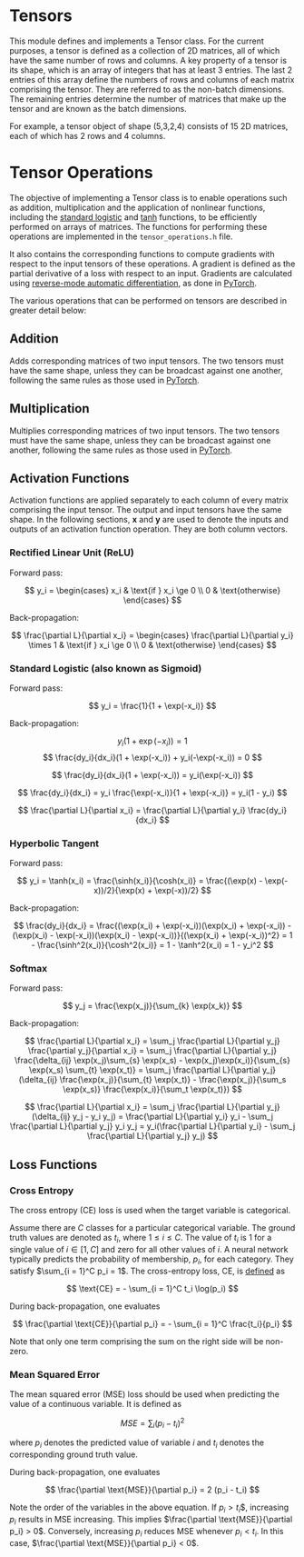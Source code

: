 # Tensors

This module defines and implements a Tensor class. For the current purposes, a tensor is defined as a collection of 2D matrices, all of which have the same number of rows and columns. A key property of a tensor is its shape, which is an array of integers that has at least 3 entries. The last 2 entries of this array define the numbers of rows and columns of each matrix comprising the tensor. They are referred to as the non-batch dimensions. The remaining entries determine the number of matrices that make up the tensor and are known as the batch dimensions. 

For example, a tensor object of shape (5,3,2,4) consists of 15 2D matrices, each of which has 2 rows and 4 columns. 

# Tensor Operations

The objective of implementing a Tensor class is to enable operations such as addition, multiplication and the application of nonlinear functions, including the [standard logistic](https://en.wikipedia.org/wiki/Logistic_function) and [tanh](https://en.wikipedia.org/wiki/Tanh) functions, to be efficiently performed on arrays of matrices. The functions for performing these operations are implemented in the `tensor_operations.h` file. 

It also contains the corresponding functions to compute gradients with respect to the input tensors of these operations. A gradient is defined as the partial derivative of a loss with respect to an input. Gradients are calculated using [reverse-mode automatic differentiation](https://en.wikipedia.org/wiki/Automatic_differentiation), as done in [PyTorch](https://pytorch.org/docs/stable/notes/autograd.html).

The various operations that can be performed on tensors are described in greater detail below:

## Addition

Adds corresponding matrices of two input tensors. The two tensors must have the same shape, unless they can be broadcast against one another, following the same rules as those used in [PyTorch](https://pytorch.org/docs/stable/notes/broadcasting.html).

## Multiplication

Multiplies corresponding matrices of two input tensors. The two tensors must have the same shape, unless they can be broadcast against one another, following the same rules as those used in [PyTorch](https://pytorch.org/docs/stable/notes/broadcasting.html).

## Activation Functions

Activation functions are applied separately to each column of every matrix comprising the input tensor. The output and input tensors have the same shape. In the following sections, $\mathbf{x}$ and $\mathbf{y}$ are used to denote the inputs and outputs of an activation function operation. They are both column vectors.

### Rectified Linear Unit (ReLU)

Forward pass:

$$
y_i = \begin{cases}
x_i & \text{if } x_i \ge 0 \\
0 & \text{otherwise}
\end{cases}
$$

Back-propagation:

$$
\frac{\partial L}{\partial x_i} = \begin{cases}
\frac{\partial L}{\partial y_i} \times 1 & \text{if } x_i \ge 0 \\
0 & \text{otherwise}
\end{cases}
$$

### Standard Logistic (also known as Sigmoid)

Forward pass:

$$
y_i = \frac{1}{1 + \exp(-x_i)}
$$

Back-propagation:


$$
y_i(1 + \exp(-x_i)) = 1
$$
$$
\frac{dy_i}{dx_i}(1 + \exp(-x_i)) + y_i(-\exp(-x_i)) = 0
$$

$$
\frac{dy_i}{dx_i}(1 + \exp(-x_i)) = y_i(\exp(-x_i))
$$

$$
\frac{dy_i}{dx_i} = y_i \frac{\exp(-x_i)}{1 + \exp(-x_i)} = y_i(1 - y_i)
$$


$$
\frac{\partial L}{\partial x_i} = \frac{\partial L}{\partial y_i} \frac{dy_i}{dx_i}
$$

### Hyperbolic Tangent

Forward pass:

$$
y_i = \tanh(x_i) = \frac{\sinh(x_i)}{\cosh(x_i)} = \frac{(\exp(x) - \exp(-x))/2}{\exp(x) + \exp(-x))/2} 
$$

Back-propagation:

$$
\frac{dy_i}{dx_i} = \frac{(\exp(x_i) + \exp(-x_i))(\exp(x_i) + \exp(-x_i)) - (\exp(x_i) - \exp(-x_i))(\exp(x_i) - \exp(-x_i))}{(\exp(x_i) + \exp(-x_i))^2} = 1 - \frac{\sinh^2(x_i)}{\cosh^2(x_i)} = 1 - \tanh^2(x_i) = 1 - y_i^2
$$

### Softmax

Forward pass:

$$
y_j = \frac{\exp(x_j)}{\sum_{k} \exp(x_k)}
$$

Back-propagation:

$$
\frac{\partial L}{\partial x_i} = \sum_j \frac{\partial L}{\partial y_j} \frac{\partial y_j}{\partial x_i} = \sum_j \frac{\partial L}{\partial y_j} \frac{\delta_{ij} \exp(x_j)\sum_{s} \exp(x_s) - \exp(x_j)\exp(x_i)}{\sum_{s} \exp(x_s) \sum_{t} \exp(x_t)} = \sum_j \frac{\partial L}{\partial y_j} (\delta_{ij} \frac{\exp(x_j)}{\sum_{t} \exp(x_t)} - \frac{\exp(x_j)}{\sum_s \exp(x_s)} \frac{\exp(x_i)}{\sum_t \exp(x_t)})
$$

$$
\frac{\partial L}{\partial x_i} = \sum_j \frac{\partial L}{\partial y_j} (\delta_{ij} y_j - y_i y_j) = \frac{\partial L}{\partial y_i} y_i - \sum_j \frac{\partial L}{\partial y_j} y_i y_j = y_i(\frac{\partial L}{\partial y_i} - \sum_j \frac{\partial L}{\partial y_j} y_j)
$$

## Loss Functions

### Cross Entropy

The cross entropy (CE) loss is used when the target variable is categorical.

Assume there are $C$ classes for a particular categorical variable. The ground truth values are denoted as $t_i$, where $1 \le i \le C$. The value of $t_i$ is 1 for a single value of $i \in [1, C]$ and zero for all other values of $i$. A neural network typically predicts the probability of membership, $p_i$, for each category. They satisfy $\sum_{i = 1}^C p_i = 1$. The cross-entropy loss, CE, is [defined](https://medium.com/@chris.p.hughes10/a-brief-overview-of-cross-entropy-loss-523aa56b75d5) as

$$
\text{CE} = - \sum_{i = 1}^C t_i \log(p_i)
$$

During back-propagation, one evaluates 

$$
\frac{\partial \text{CE}}{\partial p_i} = - \sum_{i = 1}^C \frac{t_i}{p_i} 
$$

Note that only one term comprising the sum on the right side will be non-zero.


### Mean Squared Error

The mean squared error (MSE) loss should be used when predicting the value of a continuous variable. It is defined as 

$$
MSE = \sum_{i} (p_i - t_i)^2 
$$

where $p_i$ denotes the predicted value of variable $i$ and $t_i$ denotes the corresponding ground truth value.

During back-propagation, one evaluates 

$$
\frac{\partial \text{MSE}}{\partial p_i} =  2 (p_i - t_i) 
$$

Note the order of the variables in the above equation. If $p_i > t_i$$, increasing $p_i$ results in MSE increasing. This implies $\frac{\partial \text{MSE}}{\partial p_i} > 0$. Conversely, increasing $p_i$ reduces MSE whenever $p_i < t_i$. In this case, $\frac{\partial \text{MSE}}{\partial p_i} < 0$.

